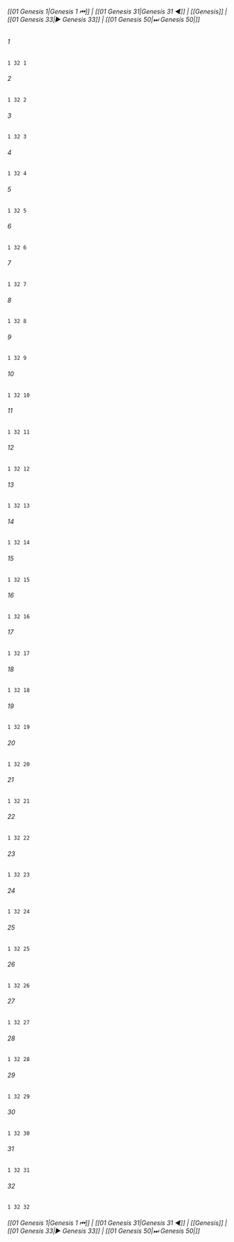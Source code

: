 
###### [[01 Genesis 1|Genesis 1 ⏮]] | [[01 Genesis 31|Genesis 31 ◀]] | [[Genesis]] | [[01 Genesis 33|▶ Genesis 33]] | [[01 Genesis 50|⏭ Genesis 50|]]

###### 1
``` verse
1 32 1 
```
###### 2
``` verse
1 32 2 
```
###### 3
``` verse
1 32 3 
```
###### 4
``` verse
1 32 4 
```
###### 5
``` verse
1 32 5 
```
###### 6
``` verse
1 32 6 
```
###### 7
``` verse
1 32 7 
```
###### 8
``` verse
1 32 8 
```
###### 9
``` verse
1 32 9 
```
###### 10
``` verse
1 32 10 
```
###### 11
``` verse
1 32 11 
```
###### 12
``` verse
1 32 12 
```
###### 13
``` verse
1 32 13 
```
###### 14
``` verse
1 32 14 
```
###### 15
``` verse
1 32 15 
```
###### 16
``` verse
1 32 16 
```
###### 17
``` verse
1 32 17 
```
###### 18
``` verse
1 32 18 
```
###### 19
``` verse
1 32 19 
```
###### 20
``` verse
1 32 20 
```
###### 21
``` verse
1 32 21 
```
###### 22
``` verse
1 32 22 
```
###### 23
``` verse
1 32 23 
```
###### 24
``` verse
1 32 24 
```
###### 25
``` verse
1 32 25 
```
###### 26
``` verse
1 32 26 
```
###### 27
``` verse
1 32 27 
```
###### 28
``` verse
1 32 28 
```
###### 29
``` verse
1 32 29 
```
###### 30
``` verse
1 32 30 
```
###### 31
``` verse
1 32 31 
```
###### 32
``` verse
1 32 32 
```

###### [[01 Genesis 1|Genesis 1 ⏮]] | [[01 Genesis 31|Genesis 31 ◀]] | [[Genesis]] | [[01 Genesis 33|▶ Genesis 33]] | [[01 Genesis 50|⏭ Genesis 50|]]

